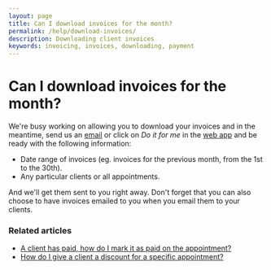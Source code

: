 ```yaml
---
layout: page
title: Can I download invoices for the month?
permalink: /help/download-invoices/
description: Downloading client invoices
keywords: invoicing, invoices, downloading, payment
---
```


# Can I download invoices for the month?

We're busy working on allowing you to download your invoices and in the meantime, send us an [email](mailto:support@appointmentguru.co) or click on *Do it for me* in the [web app](https://app.appointmentguru.co/) and be ready with the following information:

* Date range of invoices (eg. invoices for the previous month, from the 1st to the 30th).
* Any particular clients or all appointments.

And we'll get them sent to you right away. Don't forget that you can also choose to have invoices emailed to you when you email them to your clients.

### Related articles

* [A client has paid, how do I mark it as paid on the appointment?](/help/mark-as-paid)
* [How do I give a client a discount for a specific appointment?](/help/discount-appointment)

